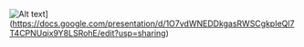 ![Alt text](https://docs.google.com/presentation/d/1O7vdWNEDDkgasRWSCgkpIeQl7T4CPNUqix9Y8LSRohE/edit?usp=sharing)](https://docs.google.com/presentation/d/1O7vdWNEDDkgasRWSCgkpIeQl7T4CPNUqix9Y8LSRohE/edit?usp=sharing)
